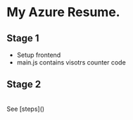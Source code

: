 # My Azure Resume.

## Stage 1
- Setup frontend
- main.js contains visotrs counter code

 
## Stage 2
 
<br>
See [steps]()